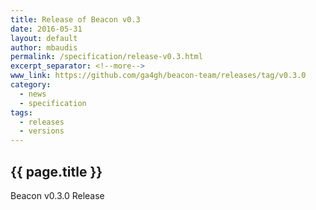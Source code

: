 ```yaml
---
title: Release of Beacon v0.3
date: 2016-05-31
layout: default
author: mbaudis
permalink: /specification/release-v0.3.html
excerpt_separator: <!--more-->
www_link: https://github.com/ga4gh/beacon-team/releases/tag/v0.3.0
category:
  - news
  - specification
tags:
  - releases
  - versions
---
```


## {{ page.title }}

Beacon v0.3.0 Release
